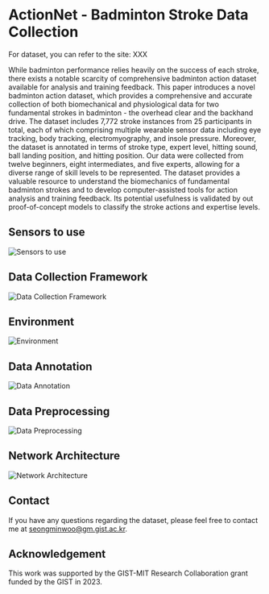 
# ActionNet - Badminton Stroke Data Collection

For dataset, you can refer to the site: XXX

While badminton performance relies heavily on the success of each stroke, there exists a notable scarcity of comprehensive badminton action dataset available for analysis and training feedback. This paper introduces a novel badminton action dataset, which provides a comprehensive and accurate collection of both biomechanical and physiological data for two fundamental strokes in badminton - the overhead clear and the backhand drive. The dataset includes 7,772 stroke instances from 25 participants in total, each of which comprising multiple wearable sensor data including eye tracking, body tracking, electromyography, and insole pressure. Moreover, the dataset is annotated in terms of stroke type, expert level, hitting sound, ball landing position, and hitting position. Our data were collected from twelve beginners, eight intermediates, and five experts, allowing for a diverse range of skill levels to be represented. The dataset provides a valuable resource to understand the biomechanics of fundamental badminton strokes and to develop computer-assisted tools for action analysis and training feedback. Its potential usefulness is validated by out proof-of-concept models to classify the stroke actions and expertise levels.

## Sensors to use

![Sensors to use](https://user-images.githubusercontent.com/79134282/233352475-a961fe8a-ba6c-4d77-a83b-8449ddeea52e.jpg)

## Data Collection Framework

![Data Collection Framework](https://user-images.githubusercontent.com/79134282/233351724-3bba3af4-1cbf-442c-a77f-a836ac986298.jpg)

## Environment

![Environment](https://user-images.githubusercontent.com/79134282/233352857-31ca2d5e-73ab-4e29-b44b-ae304c2011ab.jpg)

## Data Annotation

![Data Annotation](https://user-images.githubusercontent.com/79134282/233352940-9f69c707-3154-4b1d-895c-544ca3766143.jpg)

## Data Preprocessing

![Data Preprocessing](https://user-images.githubusercontent.com/79134282/233353008-060aae23-26a0-4684-8337-97ab22ac88e7.jpg)

## Network Architecture

![Network Architecture](https://user-images.githubusercontent.com/79134282/233352749-cfac7fec-f370-4b53-a91e-d581793011a0.jpg)



## Contact

If you have any questions regarding the dataset, please feel free to contact me at seongminwoo@gm.gist.ac.kr.

## Acknowledgement
This work was supported by the GIST-MIT Research Collaboration grant funded by the GIST in 2023.







